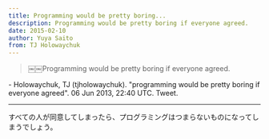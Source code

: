 ```yaml
---
title: Programming would be pretty boring...
description: Programming would be pretty boring if everyone agreed.
date: 2015-02-10
author: Yuya Saito
from: TJ Holowaychuk
---
```


> ￼￼Programming would be pretty boring if everyone agreed.

\- Holowaychuk, TJ (tjholowaychuk). "programming would be pretty boring if everyone agreed". 06 Jun 2013, 22:40 UTC. Tweet.

* * *

すべての人が同意してしまったら、プログラミングはつまらないものになってしまうでしょう。